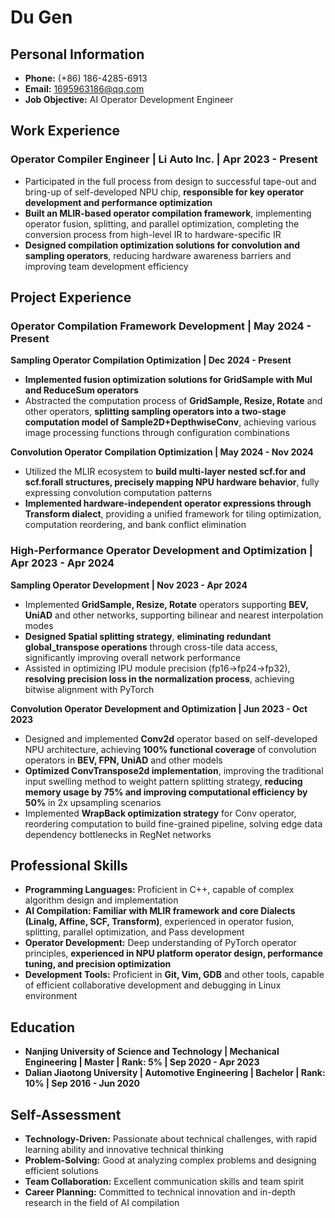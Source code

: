 # Du Gen

<!-- ![Avatar](./avatar_250223.jpg) -->

## Personal Information
- **Phone:** (+86) 186-4285-6913
- **Email:** 1695963186@qq.com
- **Job Objective:** AI Operator Development Engineer

## Work Experience

### Operator Compiler Engineer | Li Auto Inc. | Apr 2023 - Present
- Participated in the full process from design to successful tape-out and bring-up of self-developed NPU chip, **responsible for key operator development and performance optimization**
- **Built an MLIR-based operator compilation framework**, implementing operator fusion, splitting, and parallel optimization, completing the conversion process from high-level IR to hardware-specific IR
- **Designed compilation optimization solutions for convolution and sampling operators**, reducing hardware awareness barriers and improving team development efficiency

## Project Experience

### Operator Compilation Framework Development | May 2024 - Present

**Sampling Operator Compilation Optimization | Dec 2024 - Present**
- **Implemented fusion optimization solutions for GridSample with Mul and ReduceSum operators**
- Abstracted the computation process of **GridSample, Resize, Rotate** and other operators, **splitting sampling operators into a two-stage computation model of Sample2D+DepthwiseConv**, achieving various image processing functions through configuration combinations

**Convolution Operator Compilation Optimization | May 2024 - Nov 2024**
- Utilized the MLIR ecosystem to **build multi-layer nested scf.for and scf.forall structures, precisely mapping NPU hardware behavior**, fully expressing convolution computation patterns
- **Implemented hardware-independent operator expressions through Transform dialect**, providing a unified framework for tiling optimization, computation reordering, and bank conflict elimination

### High-Performance Operator Development and Optimization | Apr 2023 - Apr 2024

**Sampling Operator Development | Nov 2023 - Apr 2024**
- Implemented **GridSample, Resize, Rotate** operators supporting **BEV, UniAD** and other networks, supporting bilinear and nearest interpolation modes
- **Designed Spatial splitting strategy**, **eliminating redundant global_transpose operations** through cross-tile data access, significantly improving overall network performance
- Assisted in optimizing IPU module precision (fp16→fp24→fp32), **resolving precision loss in the normalization process**, achieving bitwise alignment with PyTorch

**Convolution Operator Development and Optimization | Jun 2023 - Oct 2023**
- Designed and implemented **Conv2d** operator based on self-developed NPU architecture, achieving **100% functional coverage** of convolution operators in **BEV, FPN, UniAD** and other models
- **Optimized ConvTranspose2d implementation**, improving the traditional input swelling method to weight pattern splitting strategy, **reducing memory usage by 75% and improving computational efficiency by 50%** in 2x upsampling scenarios
- Implemented **WrapBack optimization strategy** for Conv operator, reordering computation to build fine-grained pipeline, solving edge data dependency bottlenecks in RegNet networks

## Professional Skills
- **Programming Languages:** Proficient in C++, capable of complex algorithm design and implementation
- **AI Compilation: Familiar with MLIR framework and core Dialects (Linalg, Affine, SCF, Transform)**, experienced in operator fusion, splitting, parallel optimization, and Pass development
- **Operator Development:** Deep understanding of PyTorch operator principles, **experienced in NPU platform operator design, performance tuning, and precision optimization**
- **Development Tools:** Proficient in **Git, Vim, GDB** and other tools, capable of efficient collaborative development and debugging in Linux environment

## Education
- **Nanjing University of Science and Technology | Mechanical Engineering | Master | Rank: 5% | Sep 2020 - Apr 2023**
- **Dalian Jiaotong University | Automotive Engineering | Bachelor | Rank: 10% | Sep 2016 - Jun 2020**

## Self-Assessment
- **Technology-Driven:** Passionate about technical challenges, with rapid learning ability and innovative technical thinking
- **Problem-Solving:** Good at analyzing complex problems and designing efficient solutions
- **Team Collaboration:** Excellent communication skills and team spirit
- **Career Planning:** Committed to technical innovation and in-depth research in the field of AI compilation
